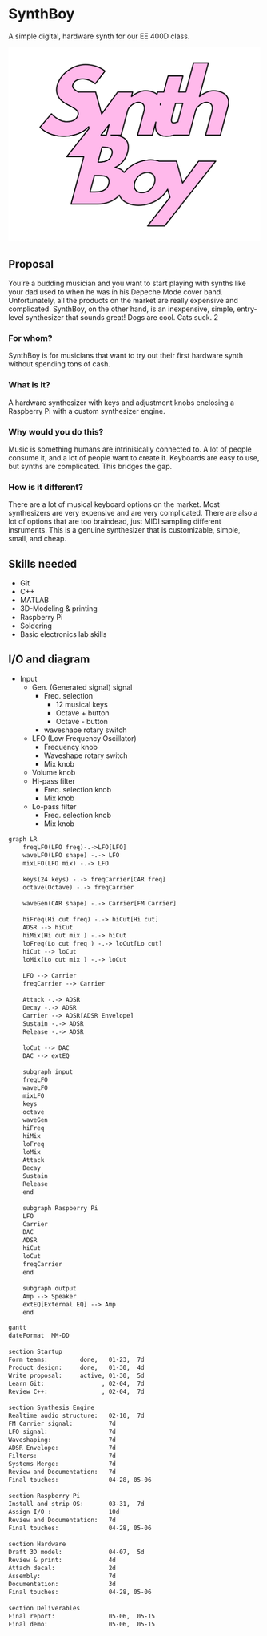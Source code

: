 # SynthBoy

A simple digital, hardware synth for our EE 400D class.

![logo](assets/logo.png)



## Proposal

You’re a budding musician and you want to start playing with synths like your dad used to when he was in his Depeche Mode cover band. Unfortunately, all the products on the market are really expensive and complicated. SynthBoy, on the other hand, is an inexpensive, simple, entry-level synthesizer that sounds great! Dogs are cool. Cats suck. 2

### For whom?

SynthBoy is for musicians that want to try out their first hardware synth without spending tons of cash.

### What is it?

A hardware synthesizer with keys and adjustment knobs enclosing a Raspberry Pi with a custom synthesizer engine.

### Why would you do this?

Music is something humans are intrinisically connected to. A lot of people consume it, and a lot of people want to create it. Keyboards are easy to use, but synths are complicated. This bridges the gap.

### How is it different?

There are a lot of musical keyboard options on the market. Most synthesizers are very expensive and are very complicated. There are also a lot of options that are too braindead, just MIDI sampling different insruments. This is a genuine synthesizer that is customizable, simple, small, and cheap.

## Skills needed

-   Git
-   C++
-   MATLAB
-   3D-Modeling & printing
-   Raspberry Pi
-   Soldering
-   Basic electronics lab skills



## I/O and diagram

-   Input
    -   Gen. (Generated signal) signal
        -   Freq. selection
            -   12 musical keys
            -   Octave + button
            -   Octave - button
        -   waveshape rotary switch 
    -   LFO (Low Frequency Oscillator)
        -   Frequency knob
        -   Waveshape rotary switch
        -   Mix knob
    -   Volume knob
    -   Hi-pass filter
        -   Freq. selection knob
        -   Mix knob
    -   Lo-pass filter
        -   Freq. selection knob
        -   Mix knob



```mermaid
graph LR
	freqLFO(LFO freq)-.->LFO[LFO]
	waveLFO(LFO shape) -.-> LFO
	mixLFO(LFO mix) -.-> LFO
	
	keys(24 keys) -.-> freqCarrier[CAR freq]
	octave(Octave) -.-> freqCarrier
	
	waveGen(CAR shape) -.-> Carrier[FM Carrier]
	
	hiFreq(Hi cut freq) -.-> hiCut[Hi cut]
	ADSR --> hiCut
	hiMix(Hi cut mix ) -.-> hiCut
	loFreq(Lo cut freq ) -.-> loCut[Lo cut]
	hiCut --> loCut
	loMix(Lo cut mix ) -.-> loCut
	
	LFO --> Carrier
	freqCarrier --> Carrier
	
	Attack -.-> ADSR
	Decay -.-> ADSR
	Carrier --> ADSR[ADSR Envelope]
	Sustain -.-> ADSR
	Release -.-> ADSR

	loCut --> DAC
    DAC --> extEQ

	subgraph input
	freqLFO
	waveLFO
	mixLFO
	keys
	octave
	waveGen
	hiFreq
	hiMix
	loFreq
	loMix
	Attack
	Decay
	Sustain
	Release
	end
	
	subgraph Raspberry Pi
	LFO
	Carrier
	DAC
	ADSR
	hiCut
	loCut
	freqCarrier
	end
	
	subgraph output
	Amp --> Speaker
	extEQ[External EQ] --> Amp
	end
```



```mermaid
gantt
dateFormat  MM-DD

section Startup
Form teams:			done,	01-23,	7d
Product design:		done,	01-30,	4d
Write proposal:		active,	01-30,	5d
Learn Git:			      ,	02-04,	7d
Review C++:		      	  ,	02-04,	7d

section Synthesis Engine
Realtime audio structure:	02-10,	7d
FM Carrier signal:			7d
LFO signal:					7d
Waveshaping:				7d
ADSR Envelope:				7d
Filters:					7d
Systems Merge:				7d
Review and Documentation:	7d
Final touches:				04-28, 05-06

section Raspberry Pi
Install and strip OS:		03-31,	7d
Assign I/O : 				10d
Review and Documentation:	7d
Final touches:				04-28, 05-06

section Hardware
Draft 3D model:				04-07,	5d
Review & print:				4d
Attach decal:				2d
Assembly:					7d
Documentation:				3d
Final touches:				04-28, 05-06

section Deliverables
Final report:				05-06,	05-15
Final demo:					05-06,	05-15
```







